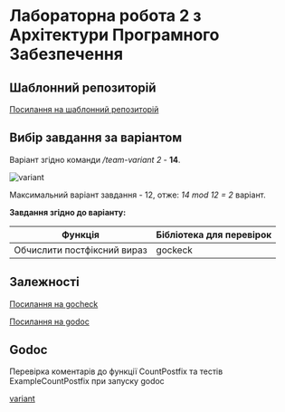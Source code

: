 # Лабораторна робота 2 з Архітектури Програмного Забезпечення

## Шаблонний репозиторій

[Посилання на шаблонний репозиторій](https://github.com/roman-mazur/architecture-lab-2)

## Вибір завдання за варіантом

Варіант згідно команди */team-variant 2* - **14**.

![variant](//markdown_files//variant.PNG)

 Максимальний варіант завдання - 12, отже: *14 mod 12 = 2* варіант.

**Завдання згідно до варіанту:**

| Функція                     | Бібліотека для перевірок |
| --------------------------- | ------------------------ |
| Обчислити постфіксний вираз | gockeck                  |

## Залежності

[Посилання на gocheck](https://github.com/go-check/check.git)

[Посилання на godoc](https://pkg.go.dev/golang.org/x/tools/cmd/godoc)

## Godoc

Перевірка коментарів до функції CountPostfix та тестів ExampleCountPostfix при запуску godoc

[variant](//markdown_files//godoc.PNG)